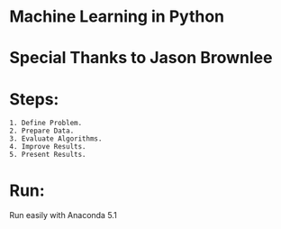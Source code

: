 # Machine Learning in Python

# Special Thanks to Jason Brownlee

# Steps:

```
1. Define Problem.
2. Prepare Data.
3. Evaluate Algorithms.
4. Improve Results.
5. Present Results.
```

# Run:

Run easily with Anaconda 5.1